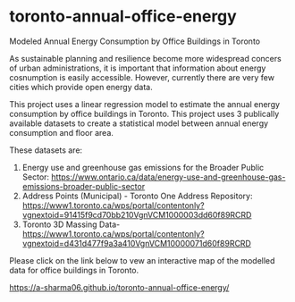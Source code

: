 # toronto-annual-office-energy
Modeled Annual Energy Consumption by Office Buildings in Toronto

As sustainable planning and resilience become more widespread concers of urban administrations, it is important that information about energy cosnumption is easily accessible. However, currently there are very few cities which provide open energy data.

This project uses a linear regression model to estimate the annual energy consumption by office buildings in Toronto. This project uses 3 publically available datasets to create a statistical model between annual energy consumption and floor area. 

These datasets are:
1. Energy use and greenhouse gas emissions for the Broader Public Sector: https://www.ontario.ca/data/energy-use-and-greenhouse-gas-emissions-broader-public-sector
2. Address Points (Municipal) - Toronto One Address Repository: https://www1.toronto.ca/wps/portal/contentonly?vgnextoid=91415f9cd70bb210VgnVCM1000003dd60f89RCRD
3. Toronto 3D Massing Data- https://www1.toronto.ca/wps/portal/contentonly?vgnextoid=d431d477f9a3a410VgnVCM10000071d60f89RCRD

Please click on the link below to vew an interactive map of the modelled data for office buildings in Toronto.

https://a-sharma06.github.io/toronto-annual-office-energy/



